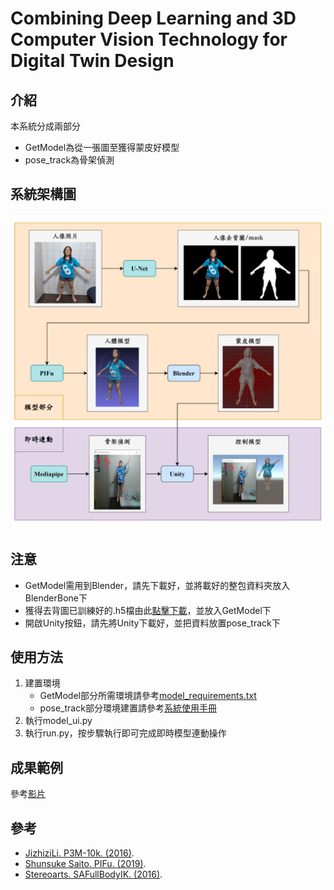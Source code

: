 # Combining Deep Learning and 3D Computer Vision Technology for Digital Twin Design

## 介紹
本系統分成兩部分
- GetModel為從一張圖至獲得蒙皮好模型
- pose_track為骨架偵測

## 系統架構圖
![](images/系統架構圖.png)

## 注意
- GetModel需用到Blender，請先下載好，並將載好的整包資料夾放入BlenderBone下
- 獲得去背圖已訓練好的.h5檔由此[點擊下載](https://drive.google.com/file/d/16CGNquXQ2wyKY8c3fHZ0JmfTR6mLCloe/view?usp=sharing)，並放入GetModel下
- 開啟Unity按鈕，請先將Unity下載好，並把資料放置pose_track下

## 使用方法
1. 建置環境
   - GetModel部分所需環境請參考[model_requirements.txt](https://github.com/pear651530/Combining-Deep-Learning-and-3D-Computer-Vision-Technology-for-Digital-Twin-Design/blob/main/model_requirements.txt)
   - pose_track部分環境建置請參考[系統使用手冊](https://github.com/pear651530/Combining-Deep-Learning-and-3D-Computer-Vision-Technology-for-Digital-Twin-Design/blob/main/pose_track/%E7%92%B0%E5%A2%83%E5%BB%BA%E7%BD%AE.txt)
2. 執行model_ui.py
3. 執行run.py，按步驟執行即可完成即時模型連動操作

## 成果範例
參考[影片](https://youtu.be/gRvDpN38DEM)

## 參考
- [JizhiziLi. P3M-10k. (2016)](https://github.com/JizhiziLi/P3M).
- [Shunsuke Saito. PIFu. (2019)](https://github.com/shunsukesaito/PIFu).
- [Stereoarts. SAFullBodyIK. (2016)](https://github.com/Stereoarts/SAFullBodyIK).

